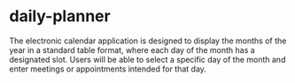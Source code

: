 # daily-planner
The electronic calendar application is designed to display the months of the year in a standard table format, where each day of the month has a designated slot. Users will be able to select a specific day of the month and enter meetings or appointments intended for that day.
